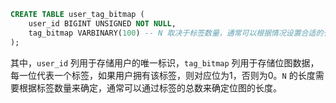 ```sql
CREATE TABLE user_tag_bitmap (
    user_id BIGINT UNSIGNED NOT NULL,
    tag_bitmap VARBINARY(100) -- N 取决于标签数量，通常可以根据情况设置合适的长度
);
```

其中，`user_id` 列用于存储用户的唯一标识，`tag_bitmap` 列用于存储位图数据，每一位代表一个标签，如果用户拥有该标签，则对应位为1，否则为0。`N` 的长度需要根据标签数量来确定，通常可以通过标签的总数来确定位图的长度。



















































































